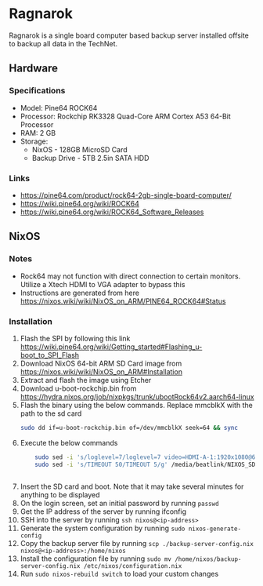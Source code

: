# Ragnarok

Ragnarok is a single board computer based backup server installed offsite to backup all data in the TechNet.

## Hardware

### Specifications
- Model: Pine64 ROCK64
- Processor: Rockchip RK3328 Quad-Core ARM Cortex A53 64-Bit Processor
- RAM: 2 GB
- Storage: 
    - NixOS         - 128GB MicroSD Card
    - Backup Drive  - 5TB 2.5in SATA HDD

### Links
- https://pine64.com/product/rock64-2gb-single-board-computer/
- https://wiki.pine64.org/wiki/ROCK64
- https://wiki.pine64.org/wiki/ROCK64_Software_Releases


## NixOS

### Notes
- Rock64 may not function with direct connection to certain monitors. Utilize a Xtech HDMI to VGA adapter to bypass this
- Instructions are generated from here https://nixos.wiki/wiki/NixOS_on_ARM/PINE64_ROCK64#Status

### Installation
1. Flash the SPI by following this link https://wiki.pine64.org/wiki/Getting_started#Flashing_u-boot_to_SPI_Flash
2. Download NixOS 64-bit ARM SD Card image from https://nixos.wiki/wiki/NixOS_on_ARM#Installation
3. Extract and flash the image using Etcher
4. Download u-boot-rockchip.bin from https://hydra.nixos.org/job/nixpkgs/trunk/ubootRock64v2.aarch64-linux
5. Flash the binary using the below commands. Replace mmcblkX with the path to the sd card
    ```bash
    sudo dd if=u-boot-rockchip.bin of=/dev/mmcblkX seek=64 && sync
    ```
6. Execute the below commands
    ```bash
        sudo sed -i 's/loglevel=7/loglevel=7 video=HDMI-A-1:1920x1080@60/g' /media/beatlink/NIXOS_SD/boot/extlinux/extlinux.conf
        sudo sed -i 's/TIMEOUT 50/TIMEOUT 5/g' /media/beatlink/NIXOS_SD/boot/extlinux/extlinux.conf
        
    ```
7. Insert the SD card and boot. Note that it may take several minutes for anything to be displayed
4. On the login screen, set an initial password by running `passwd`
5. Get the IP address of the server by running ifconfig
5. SSH into the server by running `ssh nixos@<ip-address>`
6. Generate the system configuration by running `sudo nixos-generate-config`
6. Copy the backup server file by running `scp ./backup-server-config.nix nixos@<ip-address>:/home/nixos`
7. Install the configuration file by running `sudo mv /home/nixos/backup-server-config.nix /etc/nixos/configuration.nix`
8. Run `sudo nixos-rebuild switch` to load your custom changes
